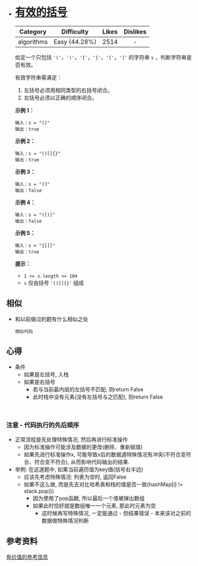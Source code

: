 * # [有效的括号](https://leetcode-cn.com/problems/valid-parentheses/description/)

  |  Category  |  Difficulty   | Likes | Dislikes |
  | :--------: | :-----------: | :---: | :------: |
  | algorithms | Easy (44.28%) | 2514  |    -     |


  给定一个只包括 `'('`，`')'`，`'{'`，`'}'`，`'['`，`']'` 的字符串 `s` ，判断字符串是否有效。

  有效字符串需满足：

  1. 左括号必须用相同类型的右括号闭合。
  2. 左括号必须以正确的顺序闭合。

   

  **示例 1：**

  ```
  输入：s = "()"
  输出：true
  ```

  **示例 2：**

  ```
  输入：s = "()[]{}"
  输出：true
  ```

  **示例 3：**

  ```
  输入：s = "(]"
  输出：false
  ```

  **示例 4：**

  ```
  输入：s = "([)]"
  输出：false
  ```

  **示例 5：**

  ```
  输入：s = "{[]}"
  输出：true
  ```

   

  **提示：**

  - `1 <= s.length <= 104`
  - `s` 仅由括号 `'()[]{}'` 组成



## 相似

* 和以前做过的题有什么相似之处

  ```
  相似代码
  ```

  

## 心得

* 条件
  * 如果是左括号, 入栈
  * 如果是右括号
    * 若与当前最内层的左括号不匹配, 则return False
    * 此时栈中没有元素(没有左括号与之匹配), 则return False

​	

### 注意 - 代码执行的先后顺序



* 正常流程是先处理特殊情况, 然后再进行标准操作
  * 因为标准操作可能涉及数据的更改(删除、重新赋值)
  * 如果先进行标准操作x, 可能导致x后的数据遇特殊情况有冲突(不符合变符合、符合变不符合), 从而影响代码输出的结果.
* 举例: 在这道题中, 如果当前遍历值为key值(括号右半边)
  * 应该先考虑特殊情况: 列表为空时, 返回False
  * 如果不这么做, 而是先去对比哈希表和栈的值是否一致(hashMap[i] != stack.pop())
    * 因为使用了pop函数, 所以最后一个值被弹出数组
    * 如果此时恰好就是数组唯一一个元素, 那此时元素为空
      * 这时候再写特殊情况, 一定能通过 - 但结果错误 - 本来该对之前的数据做特殊情况判断



## 参考资料

[有价值的参考信息](https://leetcode-cn.com/)